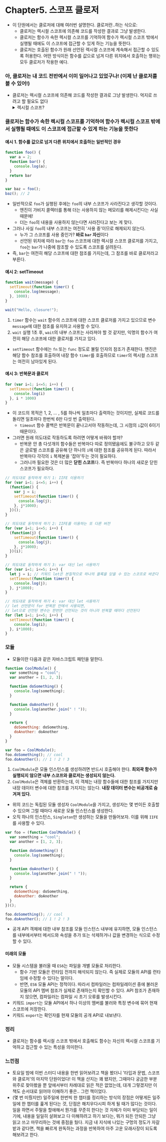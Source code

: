 # Chapter5. 스코프 클로저
- 이 단원에서는 클로저에 대해 여러번 설명한다. 클로저란..하는 식으로:
  - 클로저는 렉시컬 스코프에 의존해 코드를 작성한 결과로 그냥 발생한다.
  - 클로저는 함수가 속한 렉시컬 스코프를 기억하여 함수가 렉시컬 스코프 밖에서 실행될 때에도 이 스코프에 접근할 수 있게 하는 기능을 뜻한다.
  - 클로저는 호출된 함수가 원래 선언된 렉시컬 스코프에 계속해서 접근할 수 있도록 허용한다. 어떤 방식이든 함수를 값으로 넘겨 다른 위치에서 호출하는 행위는 모두 클로저가 작용한 예다. 
### 아, 클로저는 내 코드 전반에서 이미 일어나고 있었구나! (이제 난 클로저를 볼 수 있어!)
- 클로저는 렉시컬 스코프에 의존해 코드를 작성한 결과로 그냥 발생한다. 억지로 쓰려고 할 필요도 없다
  <details>
    <summary>렉시컬 스코프?</summary>
    <div markdown="1">
    렉시컬 스코프 `Lexical Scope`란 개발자가 코드를 작성할 때 함수를 어디에 선언하는지에 따라 정의되는 스코프를 말한다.    
    </div>
  </details>
 
### 클로저는 함수가 속한 렉시컬 스코프를 기억하여 함수가 렉시컬 스코프 밖에서 실행될 때에도 이 스코프에 접근할 수 있게 하는 기능을 뜻한다

#### 예시 1. 함수를 값으로 넘겨 다른 위치에서 호출하는 일반적인 경우
```js
function foo() {
  var a = 2;
  function bar() {
    console.log(a);
  }
  return bar
}

var baz = foo();
baz(); // 2
```

- 일반적으로 `foo`가 실행된 후에는 `foo`의 내부 스코프가 사라진다고 생각할 것이다.
  - 엔진이 가비지 콜렉터를 통해 더는 사용하지 않는 메모리를 해제시킨다는 사실 때문에!
  - 더는 `foo`의 내용을 사용하지 않는다면 사라진다고 보는 게 맞다.
- 그러나 사실 `foo`의 내부 스코프는 여전히 '사용 중'이므로 해제되지 않는다.
  - 누가 그 스코프를 사용 중인가? **바로 `bar` 자신**이다
  - 선언된 위치에 따라 `bar`는 `foo` 스코프에 대한 렉시컬 스코프 클로저를 가지고, `foo`는 `bar`가 나중에 참조할 수 있도록 스코프를 살려둔다.
- 즉, `bar`는 여전히 해당 스코프에 대한 참조를 가지는데, 그 참조를 바로 클로저라고 부른다.

#### 예시 2: setTimeout
```js
function wait(message) {
  setTimeout(function timer() {
    console.log(message);
  }, 1000);
}

wait("Hello, closure!");
```
1. `timer` 함수는 `wait` 함수의 스코프에 대한 스코프 클로저를 가지고 있으므로 변수 `message`에 대한 참조를 유지하고 사용할 수 있다.
2. `wait` 실행 1초 후, `wait`의 내부 스코프는 사라져야 할 것 같지만, 익명의 함수가 여전히 해당 스코프에 대한 클로저를 가지고 있다.
  - `setTimeout` 함수에는 `fn` 또는 `func` 정도로 불릴 인자의 참조가 존재한다. 엔진은 해당 함수 참조를 호출하여 내장 함수 `timer`를 호출하므로 `timer`의 렉시컬 스코프는 여전히 남아있게 된다.

#### 예시 3: 반복문과 클로저
```js
for (var i=1; i<=5; i++) {
  setTimeout(function timer() {
    console.log(i)
  }, i * 1000)
}
```
- 이 코드의 목적은 1, 2, ... , 5를 하나씩 일초마다 출력하는 것이지만, 실제로 코드를 돌리면 일초마다 한번씩 6만 다섯 번 출력된다.
  - `timeout` 함수 콜백은 반복문이 끝나고서야 작동하는데, 그 시점의 `i`값이 6이기 때문이다.
- 그러면 원래 의도대로 작동하도록 하려면 어떻게 바꿔야 할까?
  - 반복문 안 총 다섯개의 함수들은 반복마다 따로 정의됐음에도 불구하고 모두 같은 글로벌 스코프를 공유해 단 하나의 `i`에 대한 참조를 공유하게 된다. 따라서 반복마다 각각의 `i` 복제본을 '잡아'두는 것이 필요하다.
  - 그러니까 필요한 것은 더 많은 **닫힌 스코프**다. 즉 반복마다 하나의 새로운 닫힌 스코프가 필요하다.
```js
// 의도대로 동작하게 하기 1: IIFE 이용하기
for (var i=1; i<=5; i++) {
  (function() {
    var j = i;
    setTimeout(function timer() {
      console.log(j);
    }, j*1000);
  })();
}

// 의도대로 동작하게 하기 2: IIFE를 이용하는 또 다른 버전
for (var i=1; i<=5; i++) {
  (function(j) {
    setTimeout(function timer() {
      console.log(j);
    }, j*1000);
  })(i);
}

// 의도대로 동작하게 하기 3: var 대신 let 사용하기
for (var i=1; i<=5; i++) {
  let j = i; // 키워드 let은 본질적으로 하나의 블록을 닫을 수 있는 스코프로 바꾼다
  setTimeout(function timer() {
    console.log(j);
  }, j*1000);
}

// 의도대로 동작하게 하기 4: var 대신 let 사용하기
// let 선언문이 for 반복문 안에서 사용되면,
// let으로 선언된 변수는 한번만 선언되는 것이 아니라 반복할 때마다 선언된다
for (let i=1; i<=5; i++) {
  setTimeout(function timer() {
    console.log(i);
  }, i*1000);
}
```

### 모듈
- 모듈이란 다음과 같은 자바스크립트 패턴을 말한다.
```js
function CoolModule() {
  var something = "cool";
  var another = [1, 2, 3];

  function doSomething() {
    console.log(something);
  }

  function doAnother() {
    console.log(another.join(" ! "));
  }

  return {
    doSomething: doSomething,
    doAnother: doAnother
  }
}

var foo = CoolModule();
foo.doSomething(); // cool
foo.doAnother(); // 1 ! 2 ! 3
```
1. `CoolModule`은 모듈 인스턴스를 생성하려면 반드시 호출해야 한다. **최외곽 함수가 실행되지 않으면 내부 스코프와 클로저는 생성되지 않는다.**
2. `CoolModule`은 객체를 반환하는데, 이 객체는 내장 함수들에 대한 참조를 가지지만 내장 데이터 변수에 대한 참조를 가지지는 않는다. **내장 데이터 변수는 비공개로 숨겨져 있다.**

- 위의 코드는 독립된 모듈 생성자 `CoolModule`을 가지고, 생성자는 몇 번이든 호출할 수 있으며 그럴 때마다 새로운 모듈 인스턴스를 생성한다.
- 오직 하나의 인스턴스, `Singleton`만 생성하는 모듈을 만들어보자. 이를 위해 `IIFE`를 사용할 수 있다.

```js
var foo = (function CoolModule() {
  var something = "cool";
  var another = [1, 2, 3];

  function doSomething() {
    console.log(something);
  }

  function doAnother() {
    console.log(another.join(" ! "));
  }

  return {
    doSomething: doSomething,
    doAnother: doAnother
  }
})();

foo.doSomething(); // cool
foo.doAnother(); // 1 ! 2 ! 3
```

- 공개 API 객체에 대한 내부 참조를 모듈 인스턴스 내부에 유지하면, 모듈 인스턴스를 내부에서부터 메서드와 속성을 추가 또는 삭제하거나 값을 변경하는 식으로 수정할 수 있다.

#### 미래의 모듈
- 모듈 시스템을 불러올 때 `ES6`는 파일을 개별 모듈로 처리한다.
  - 함수 기반 모듈은 런타임 전까지 해석되지 않는다. 즉 실제로 모듈의 API를 런타임에 수정할 수 있다는 말이다.
  - 반면, `ES6` 모듈 API는 정적이다. 따라서 컴파일러는 컴파일레이션 중에 불러온 모듈의 API 멤버 참조가 실제로 존재하는지 확인할 수 있다. API 참조가 존재하지 않으면, 컴파일러는 컴파일 시 초기 오류를 발생시킨다.
- 키워드 `import`는 모듈 API에서 하나 이상의 멤버를 불러와 특정 변수에 묶어 현재 스코프에 저장한다.
- 키워드 `export`는 확인자를 현재 모듈의 공개 API로 내보낸다.

### 정리
- 클로저는 함수를 렉시컬 스코프 밖에서 호출해도 함수는 자신의 렉시컬 스코프를 기억하고 접근할 수 있는 특성을 의미한다.

### 느낀점
- 토요일 밤에 이번 스터디 내용을 한번 읽어보려고 책을 봤더니 '타입과 문법, 스코프와 클로저'의 마지막 단원이었다! 이 책을 산지는 꽤 됐지만, 그때마다 궁금한 부분 위주로 찾아봤을 뿐 앞에서부터 차례대로 읽은 적은 없었는데, 대개 그렇겠지만 이 책도 순서대로 읽어야 이해하기 좋은.. 그런 책이었다. 
- (몇 번 미뤘지만) 일주일에 한번씩 한 챕터를 정리하는 방식의 장점은 어떻게든 일주일에 한 챕터를 훑게 된다는 것, 단점은 해치우다시피 하게 될 때가 많다는 것이다. 일을 하면서 주말을 할애해서 뭔가를 꾸준히 한다는 것 자체가 이미 부담되는 일이기에, 내용을 일일히 살펴보고 다 이해하려고 하기 보다는, 뭐가 되든 안되든 그냥 읽고 쓰고 마무리하는 것에 중점을 뒀다. 지금 내 지식에 나있는 구멍의 정도가 자갈밭과 같다면, 책을 빠르게 완독하는 과정을 반복하여 아주 고운 모래사장이 되도록 해보려고 한다.

